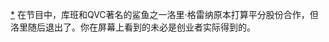 [*](13_Chapter_Four_Skate_to.xhtml#footnote-005-backlink) 在节目中，库班和QVC著名的鲨鱼之一洛里·格雷纳原本打算平分股份合作，但洛里随后退出了。你在屏幕上看到的未必是创业者实际得到的。
